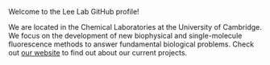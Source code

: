 Welcome to the Lee Lab GitHub profile!

We are located in the Chemical Laboratories at the University of Cambridge. We focus on the development of new biophysical and single-molecule fluorescence methods to answer fundamental biological problems. Check out [our website](https://www.ch.cam.ac.uk/group/lee/index) to find out about our current projects.
